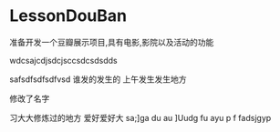 # LessonDouBan
准备开发一个豆瓣展示项目,具有电影,影院以及活动的功能

wdcsajcdjsdcjsccsdcsdsdds


safsdfsdfsdfvsd 谁发的发生的 上午发生发生地方

修改了名字

习大大修炼过的地方
爱好爱好大 sa;]ga
 du
au
 ]Uudg
fu ayu p
f fadsjgyp

